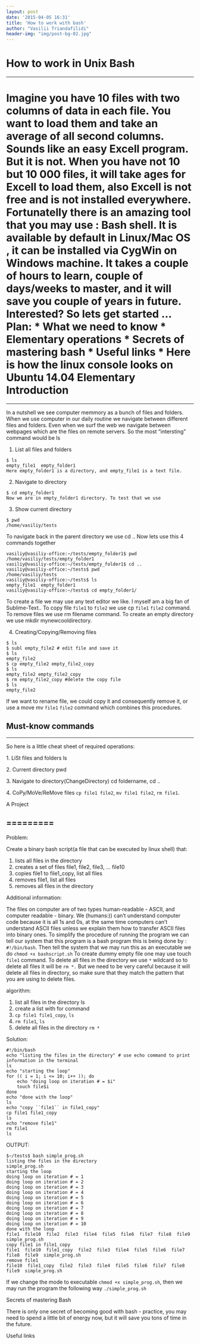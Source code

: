 ```yaml
---
layout: post
date: '2015-04-05 16:31'
title: 'How to work with bash'
author: "Vasilii Triandafilidi"
header-img: "img/post-bg-02.jpg"
---
```



How to work in Unix Bash
========================

  -------------------------------------------------------------------------------------------------------------------------------------------------------------------------------------------------------------------------------------------------------------------------------------------------------------------------------------------------------------------------------------------------------------------------------------------------------------------------------------------------------------------------------------------------------------------------------------------------------------------------------------------------------------
  Imagine you have 10 files with two columns of data in each file. You want to load them and take an average of all second columns. Sounds like an easy Excell program. But it is not. When you have not 10 but 10 000 files, it will take ages for Excell to load them, also Excell is not free and is not installed everywhere. Fortunatelly there is an amazing tool that you may use : Bash shell. It is available by default in Linux/Mac OS , it can be installed via CygWin on Windows machine. It takes a couple of hours to learn, couple of days/weeks to master, and it will save you couple of years in future. Interested? So lets get started …
  Plan:
  \* What we need to know
  \* Elementary operations
  \* Secrets of mastering bash
  \* Useful links
  \* Here is how the linux console looks on Ubuntu 14.04
  Elementary Introduction
  =======================
  -------------------------------------------------------------------------------------------------------------------------------------------------------------------------------------------------------------------------------------------------------------------------------------------------------------------------------------------------------------------------------------------------------------------------------------------------------------------------------------------------------------------------------------------------------------------------------------------------------------------------------------------------------------

In a nutshell we see computer memmory as a bunch of files and folders.
When we use computer in our daily routine we navigate between different
files and folders. Even when we surf the web we navigate between
webpages which are the files on remote servers. So the most “intersting”
command would be ls

1.  List all files and folders

``` {.sourceCode .bash}
$ ls
empty_file1  empty_folder1
Here empty_folder1 is a directory, and empty_file1 is a text file.
```

2.  Navigate to directory

``` {.sourceCode .bash}
$ cd empty_folder1
Now we are in empty_folder1 directory. To test that we use
```

3.  Show current directory

``` {.sourceCode .bash}
$ pwd
/home/vasiliy/tests
```

To navigate back in the parent directory we use cd .. Now lets use this
4 commands together

``` {.sourceCode .bash}
vasiliy@vasiliy-office:~/tests/empty_folder1$ pwd
/home/vasiliy/tests/empty_folder1
vasiliy@vasiliy-office:~/tests/empty_folder1$ cd ..
vasiliy@vasiliy-office:~/tests$ pwd
/home/vasiliy/tests
vasiliy@vasiliy-office:~/tests$ ls
empty_file1  empty_folder1
vasiliy@vasiliy-office:~/tests$ cd empty_folder1/
```

To create a file we may use any text editor we like. I myself am a big
fan of Sublime-Text.. To copy file `file1` to `file2` we use cp `file1`
`file2` command. To remove files we use rm filename command. To create
an empty directory we use mkdir mynewcooldirectory.

4.  Creating/Copying/Removing files

``` {.sourceCode .bash}
$ ls
$ subl empty_file2 # edit file and save it
$ ls
empty_file2
$ cp empty_file2 empty_file2_copy
$ ls
empty_file2 empty_file2_copy
$ rm empty_file2_copy #delete the copy file
$ ls
empty_file2
```

If we want to rename file, we could copy it and consequently remove it,
or use a move mv `file1` `file2` command which combines this procedures.

Must-know commands
------------------

  -----------------------------------------------------------------
  So here is a little cheat sheet of required operations:

  1\. LiSt files and folders ls

  2\. Current directory pwd

  3\. Navigate to directory(ChangeDirectory) cd foldername, cd ..

  4\. CoPy/MoVe/ReMove files `cp file1 file2`, `mv file1 file2`,
  `rm file1`.

  A Project

  =========
  -----------------------------------------------------------------

Problem:

Create a binary bash script(a file that can be executed by linux shell)
that:

1.  lists all files in the directory
2.  creates a set of files file1, file2, file3, … file10
3.  copies file1 to file1\_copy, list all files
4.  removes file1, list all files
5.  removes all files in the directory

Additional information:

The files on computer are of two types human-readable - ASCII, and
computer readable - binary. We (humans:)) can’t understand computer code
because it is all 1s and 0s, at the same time computers can’t understand
ASCII files unless we explain them how to transfer ASCII files into
binary ones. To simplify the procedure of running the program we can
tell our system that this program is a bash program this is being done
by : `#!/bin/bash`. Then tell the system that we may run this as an
executable we do `chmod +x bashscript.sh` To create dummy empty file one
may use touch `file1` command. To delete all files in the directory we
use `*` wildcard so to delete all files it will be `rm *.` But we need
to be very careful because it will delete all files in directory, so
make sure that they match the pattern that you are using to delete
files.

algorithm:

1.  list all files in the directory ls
2.  create a list with for command
3.  `cp file1 file1_copy`, `ls`
4.  `rm file1`, `ls`
5.  delete all files in the directory `rm *`

Solution:

``` {.sourceCode .bash}
#!/bin/bash
echo "listing the files in the directory" # use echo command to print information in the terminal
ls
echo "starting the loop"
for (( i = 1; i <= 10; i++ )); do
    echo "doing loop on iteration # = $i"
    touch file$i
done
echo "done with the loop"
ls
echo "copy ``file1`` in file1_copy"
cp file1 file1_copy
ls
echo "remove file1"
rm file1
ls
```

OUTPUT:

``` {.sourceCode .bash}
$~/tests$ bash simple_prog.sh
listing the files in the directory
simple_prog.sh
starting the loop
doing loop on iteration # = 1
doing loop on iteration # = 2
doing loop on iteration # = 3
doing loop on iteration # = 4
doing loop on iteration # = 5
doing loop on iteration # = 6
doing loop on iteration # = 7
doing loop on iteration # = 8
doing loop on iteration # = 9
doing loop on iteration # = 10
done with the loop
file1  file10  file2  file3  file4  file5  file6  file7  file8  file9  simple_prog.sh
copy file1 in file1_copy
file1  file10  file1_copy  file2  file3  file4  file5  file6  file7  file8  file9  simple_prog.sh
remove file1
file10  file1_copy  file2  file3  file4  file5  file6  file7  file8  file9  simple_prog.sh
```

If we change the mode to executable `chmod +x simple_prog.sh`, then we
may run the program the following way `./simple_prog.sh`

Secrets of mastering Bash

There is only one secret of becoming good with bash - practice, you may
need to spend a little bit of energy now, but it will save you tons of
time in the future.

Useful links
